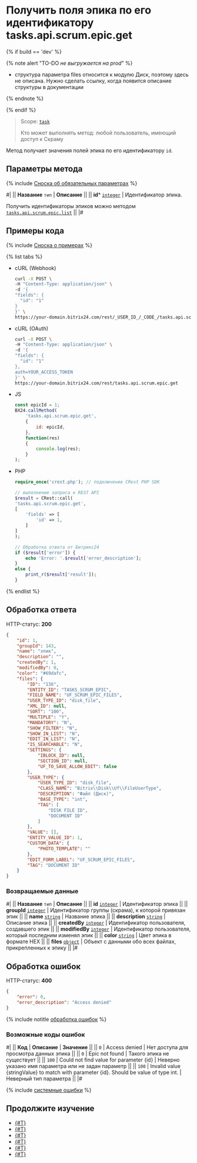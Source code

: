 # Получить поля эпика по его идентификатору tasks.api.scrum.epic.get

{% if build == 'dev' %}

{% note alert "TO-DO _не выгружается на prod_" %}

- структура параметра files относится к модулю Диск, поэтому здесь не описана. Нужно сделать ссылку, когда появится описание структуры в документации

{% endnote %}

{% endif %}

> Scope: [`task`](../../../scopes/permissions.md)
>
> Кто может выполнять метод: любой пользователь, имеющий доступ к Скраму

Метод получает значения полей эпика по его идентификатору `id`.

## Параметры метода

{% include [Сноска об обязательных параметрах](../../../../_includes/required.md) %}

#|
|| **Название**
`тип` | **Описание** ||
|| **id***
[`integer`](../../../data-types.md) | Идентификатор эпика.

Получить идентификаторы эпиков можно методом [`tasks.api.scrum.epic.list`](./tasks-api-scrum-epic-list.md) ||
|#

## Примеры кода

{% include [Сноска о примерах](../../../../_includes/examples.md) %}

{% list tabs %}

- cURL (Webhook)

    ```bash
    curl -X POST \
    -H "Content-Type: application/json" \
    -d '{
    "fields": {
      "id": "1"
    }
    }' \
    https://your-domain.bitrix24.com/rest/_USER_ID_/_CODE_/tasks.api.scrum.epic.get
    ```

- cURL (OAuth)

    ```bash
    curl -X POST \
    -H "Content-Type: application/json" \
    -d '{
    "fields": {
      "id": "1"
    },
    auth=YOUR_ACCESS_TOKEN
    }' \
    https://your-domain.bitrix24.com/rest/tasks.api.scrum.epic.get
    ```

- JS

    ```js
    const epicId = 1;
    BX24.callMethod(
        'tasks.api.scrum.epic.get',
        {
            id: epicId,
        },
        function(res)
        {
            console.log(res);
        }
    );
    ```

- PHP

    ```php
    require_once('crest.php'); // подключение CRest PHP SDK

    // выполнение запроса к REST API
    $result = CRest::call(
    'tasks.api.scrum.epic.get',
    [
        'fields' => [
            'id' => 1,
        ]
    ]
    );

    // Обработка ответа от Битрикс24
    if ($result['error']) {
        echo 'Error: '.$result['error_description'];
    }
    else {
        print_r($result['result']);
    }
    ```

{% endlist %}

## Обработка ответа

HTTP-статус: **200**

```json
{
    "id": 1,
    "groupId": 143,
    "name": "эпик",
    "description": "",
    "createdBy": 1,
    "modifiedBy": 0,
    "color": "#69dafc",
    "files": {
        "ID": "136",
        "ENTITY_ID": "TASKS_SCRUM_EPIC",
        "FIELD_NAME": "UF_SCRUM_EPIC_FILES",
        "USER_TYPE_ID": "disk_file",
        "XML_ID": null,
        "SORT": "100",
        "MULTIPLE": "Y",
        "MANDATORY": "N",
        "SHOW_FILTER": "N",
        "SHOW_IN_LIST": "N",
        "EDIT_IN_LIST": "N",
        "IS_SEARCHABLE": "N",
        "SETTINGS": {
            "IBLOCK_ID": null,
            "SECTION_ID": null,
            "UF_TO_SAVE_ALLOW_EDIT": false
        },
        "USER_TYPE": {
            "USER_TYPE_ID": "disk_file",
            "CLASS_NAME": "Bitrix\\Disk\\Uf\\FileUserType",
            "DESCRIPTION": "Файл (Диск)",
            "BASE_TYPE": "int",
            "TAG": [
                "DISK FILE ID",
                "DOCUMENT ID"
            ]
        },
        "VALUE": [],
        "ENTITY_VALUE_ID": 1,
        "CUSTOM_DATA": {
            "PHOTO_TEMPLATE": ""
        },
        "EDIT_FORM_LABEL": "UF_SCRUM_EPIC_FILES",
        "TAG": "DOCUMENT ID"
    }
}
```

### Возвращаемые данные

#|
|| **Название**
`тип` | **Описание** ||
|| **id**
[`integer`](../../../data-types.md) | Идентификатор эпика ||
|| **groupId**
[`integer`](../../../data-types.md) | Идентификатор группы (скрама), к которой привязан эпик ||
|| **name**
[`string`](../../../data-types.md) | Название эпика ||
|| **description**
[`string`](../../../data-types.md) | Описание эпика ||
|| **createdBy**
[`integer`](../../../data-types.md) | Идентификатор пользователя, создавшего эпик ||
|| **modifiedBy**
[`integer`](../../../data-types.md) | Идентификатор пользователя, который последним изменял эпик ||
|| **color**
[`string`](../../../data-types.md) | Цвет эпика в формате HEX ||
|| **files**
[`object`](../../../data-types.md) | Объект с данными обо всех файлах, прикрепленных к эпику ||
|#

## Обработка ошибок

HTTP-статус: **400**

```json
{
    "error": 0,
    "error_description": "Access denied"
}
```

{% include notitle [обработка ошибок](../../../../_includes/error-info.md) %}

### Возможные коды ошибок

#|
|| **Код** | **Описание**  | **Значение** ||
|| `0` | Access denied | Нет доступа для просмотра данных эпика ||
|| `0` | Epic not found | Такого эпика не существует ||
|| `100` | Could not find value for parameter {id} | Неверно указано имя параметра или не задан параметр ||
|| `100` | Invalid value {stringValue} to match with parameter {id}. Should be value of type int. | Неверный тип параметра ||
|#

{% include [системные ошибки](../../../../_includes/system-errors.md) %}

## Продолжите изучение 

- [{#T}](./index.md)
- [{#T}](./tasks-api-scrum-epic-add.md)
- [{#T}](./tasks-api-scrum-epic-update.md)
- [{#T}](./tasks-api-scrum-epic-list.md)
- [{#T}](./tasks-api-scrum-epic-delete.md)
- [{#T}](./tasks-api-scrum-epic-get-fields.md)
